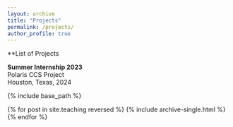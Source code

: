 ```yaml
---
layout: archive
title: "Projects"
permalink: /projects/
author_profile: true
---
```


**List of Projects

<b> Summer Internship 2023 </b> <br>
Polaris CCS Project<br>
Houston, Texas, 2024 <br>

{% include base_path %}

{% for post in site.teaching reversed %}
  {% include archive-single.html %}
{% endfor %}
